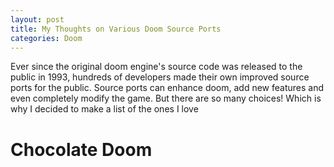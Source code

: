 ```yaml
---
layout: post
title: My Thoughts on Various Doom Source Ports
categories: Doom
---
```

Ever since the original doom engine's source code was released to the public in 1993, hundreds of developers made their own improved source ports for the public. Source ports can enhance doom, add new features and even completely modify the game. But there are so many choices! Which is why I decided to make a list of the ones I love

# Chocolate Doom

<!--stackedit_data:
eyJoaXN0b3J5IjpbLTU4NzY1MDUwMywyMDU3MTk1NjAsLTkyNz
kyODY4MiwxOTUxNjUzNDgyLDk1NDQ0MDk3MF19
-->